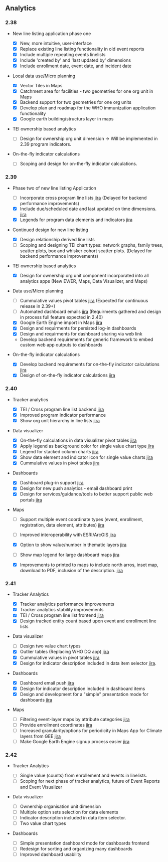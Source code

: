 ## Analytics

### 2.38

-   New line listing application phase one

    -  [x] New, more intuitive, user-interface
    -  [x] Replace existing line listing functionality in old event reports
    -  [x] Include multiple repeating events linelists
    -  [x] Include 'created by' and 'last updated by' dimensions
    -  [x] Include enrollment date, event date, and incident date

-   Local data use/Micro planning

    -  [x] Vector Tiles in Maps
    -  [x] Catchment area for facilities - two geometries for one org unit in Maps
    -  [x] Backend support for two geometries for one org units
    -  [x] Develop plan and roadmap for the WHO immunization application functionality
    -  [x] Google earth building/structurs layer in maps

-   TEI ownership based analytics

    -  [ ] Design for ownership org unit dimension -> Will be implemented in 2.39 program indicators.

-   On-the-fly indicator calculations

    -  [ ] Scoping and design for on-the-fly indicator calculations.

### 2.39

-   Phase two of new line listing Application
    -  [ ] Incorporate cross program line lists [jira](https://jira.dhis2.org/browse/DHIS2-7458) (Delayed for backend performance improvements)
    -  [x] Include due/scheduled date and last updated on time dimensions. [jira](https://jira.dhis2.org/browse/DHIS2-12309)
    -  [x] Legends for program data elements and indicators [jira](https://jira.dhis2.org/browse/DHIS2-75)

-  Continued design for new line listing
    -   [x] Design relationship derived line lists
    -   [ ] Scoping and designing TEI chart types: network graphs, family trees, scatter plots, box and whisker cohort scatter plots. (Delayed for backend performance improvements)
 
-   TEI ownership based analytics

    -   [x] Design for ownership org unit component incorporated into all analytics apps (New EV/ER, Maps, Data Visualizer, and Maps)

-   Data use/Micro planning
    -   [ ] Cummulative values pivot tables [jira](https://jira.dhis2.org/browse/DHIS2-5497) (Expected for continuous release in 2.39+)
    -   [ ] Automated dashboard emails [jira](https://jira.dhis2.org/browse/DHIS2-12101) (Requirments gathered and design in process full feature expected in 2.40)
    -   [x] Google Earth Engine import in Maps [jira](https://jira.dhis2.org/browse/DHIS2-11966)
    -   [x] Design and requirments for persisted log-in dashboards
    -   [x] Design and requirments for dashboard sharing via web link
    -   Develop backend requirements for generic framework to embed custom web app outputs to dashboards

-   On-the-fly indicator calculations

    -   [x] Develop backend requirements for on-the-fly indicator calculations [jira](https://dhis2.atlassian.net/browse/DHIS2-13871)
    -   [x] Design of on-the-fly indicator calculations [jira](https://dhis2.atlassian.net/browse/DHIS2-13871)

### 2.40

-   Tracker analytics 

    -   [x] TEI / Cross program line list backend [jira](https://dhis2.atlassian.net/browse/DHIS2-13779)
    -   [x] Improved program indicator performance
    -   [x] Show org unit hierarchy in line lists [jira](https://dhis2.atlassian.net/browse/DHIS2-1558)
   
-   Data visualizer

    -   [x] On-the-fly calculations in data visualizer pivot tables [jira](https://dhis2.atlassian.net/browse/DHIS2-13871)
    -   [x] Apply legend as background color for single value chart type [jira](https://dhis2.atlassian.net/browse/DHIS2-13702)
    -   [x] Legend for stacked column charts [jira](https://dhis2.atlassian.net/browse/DHIS2-13783)  
    -   [x] Show data element and indicator icon for single value charts [jira](https://dhis2.atlassian.net/browse/DHIS2-10496)
    -   [x] Cummulative values in pivot tables [jira](https://dhis2.atlassian.net/browse/DHIS2-5497)

-   Dashboards 

    -   [x] Dashboard plug-in support [jira](https://dhis2.atlassian.net/browse/TECH-475)
    -   [x] Design for new push analytics - email dashboard print
    -   [x] Design for services/guidance/tools to better support public web portals [jira](https://dhis2.atlassian.net/browse/DHIS2-13716)

-   Maps

    - [ ] Support multiple event coordinate types (event, enrollment, registration, data element, attributes) [jira](https://dhis2.atlassian.net/browse/DHIS2-8165) 
    - [ ] Improved interoperability with ESRI/ArcGIS [jira](https://dhis2.atlassian.net/browse/DHIS2-9526)
    - [x] Option to show value/number in thematic layers [jira](https://jira.dhis2.org/browse/DHIS2-13356)
    - [ ] Show map legend for large dashboard maps [jira](https://dhis2.atlassian.net/browse/DHIS2-13242)
    - [x] Improvements to printed to maps to include north arros, inset map, download to PDF, inclusion of the description. [jira](https://dhis2.atlassian.net/browse/DHIS2-14317)


### 2.41

-   Tracker Analytics

    -   [x] Tracker analytics performance improvements
    -   [x] Tracker analytics stability improvements
    -   [x] TEI / Cross program line list frontend [jira](https://dhis2.atlassian.net/browse/DHIS2-15454)
    -   [x] Design tracked entity count based upon event and enrollment line lists

-   Data visualizer

    -   [ ] Design two value chart types 
    -   [x] Outlier tables (Replacing WHO DQ app) [jira](https://dhis2.atlassian.net/browse/DHIS2-13858)
    -   [x] Cummulative values in pivot tables [jira](https://dhis2.atlassian.net/browse/DHIS2-5497)
    -   [x] Design for indicator description included in data item selector [jira](https://dhis2.atlassian.net/browse/ROADMAP-148).

-   Dashboards

    -   [x] Dashboard email push [jira](https://dhis2.atlassian.net/browse/DHIS2-15367)
    -   [x] Design for indicator description included in dashboard items
    -   [x] Design and development for a "simple" presentation mode for dashboards [jira](https://dhis2.atlassian.net/browse/DHIS2-13038)

-   Maps
    -   [ ] Filtering event-layer maps by attribute categories [jira](https://dhis2.atlassian.net/browse/DHIS2-12041)
    -   [ ] Provide enrollment coordinates [jira](https://dhis2.atlassian.net/browse/DHIS2-8165)
    -   [ ] Increased granularity/options for periodicity in Maps App for Climate layers from GEE [jira](https://dhis2.atlassian.net/browse/DHIS2-15769)
    -   [ ] Make Google Earth Engine signup process easier [jira](https://dhis2.atlassian.net/browse/DHIS2-14262)

### 2.42

-   Tracker Analytics

    - [ ] Single value (counts) from enrollement and events in linelists.  
    - [ ] Scoping for next phase of tracker analytics, future of Event Reports and Event Visualizer

-   Data visualizer

    - [ ] Ownership organisation unit dimension
    - [ ] Multiple option sets selection for data elements 
    - [ ] Indicator description included in data item selector.
    - [ ] Two value chart types 

-   Dashboards
    
    - [ ] Simple presentation dashboard mode for dashboards frontend
    - [ ] Redesign for sorting and organizing many dashboards 
    - [ ] Improved dashboard usability  
